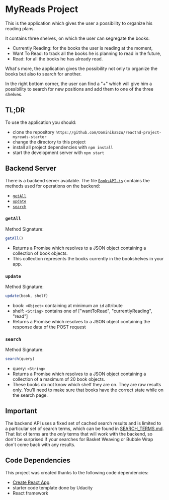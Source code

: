 # MyReads Project

This is the application which gives the user a possibility to organize his reading plans.

It contains three shelves, on which the user can segregate the books:
* Currently Reading: for the books the user is reading at the moment,
* Want To Read: to track all the books he is planning to read in the future,
* Read: for all the books he has already read.

What's more, the application gives the possibility not only to organize the books but also to search for another.

In the right bottom corner, the user can find a "+" which will give him a possibility to search for new positions and add them to one of the three shelves.

## TL;DR

To use the application you should:

* clone the repository `https://github.com/DominikaSzu/reactnd-project-myreads-starter`
* change the directory to this project
* install all project dependencies with `npm install`
* start the development server with `npm start`

## Backend Server

There is a backend server available. The file [`BooksAPI.js`](src/BooksAPI.js) contains the methods used for operations on the backend:

* [`getAll`](#getall)
* [`update`](#update)
* [`search`](#search)

### `getAll`

Method Signature:

```js
getAll()
```

* Returns a Promise which resolves to a JSON object containing a collection of book objects.
* This collection represents the books currently in the bookshelves in your app.

### `update`

Method Signature:

```js
update(book, shelf)
```

* book: `<Object>` containing at minimum an `id` attribute
* shelf: `<String>` contains one of ["wantToRead", "currentlyReading", "read"]  
* Returns a Promise which resolves to a JSON object containing the response data of the POST request

### `search`

Method Signature:

```js
search(query)
```

* query: `<String>`
* Returns a Promise which resolves to a JSON object containing a collection of a maximum of 20 book objects.
* These books do not know which shelf they are on. They are raw results only. You'll need to make sure that books have the correct state while on the search page.

## Important
The backend API uses a fixed set of cached search results and is limited to a particular set of search terms, which can be found in [SEARCH_TERMS.md](SEARCH_TERMS.md). That list of terms are the _only_ terms that will work with the backend, so don't be surprised if your searches for Basket Weaving or Bubble Wrap don't come back with any results.

## Code Dependencies

This project was created thanks to the following code dependencies:
* [Create React App](https://github.com/facebookincubator/create-react-app).
* starter code template done by Udacity
* React framework